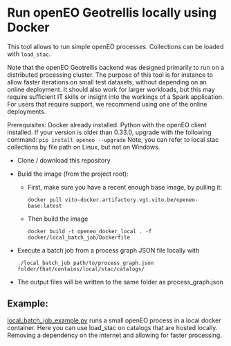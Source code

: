 # Run openEO Geotrellis locally using Docker

This tool allows to run simple openEO processes. Collections can be loaded with `load_stac`.

Note that the openEO Geotrellis backend was designed primarily to run on a distributed processing cluster.
The purpose of this tool is for instance to allow faster iterations on small test datasets, without depending on an online deployment.
It should also work for larger workloads, but this may require sufficient IT skills or insight into the workings of a Spark application.
For users that require support, we recommend using one of the online deployments.

Prerequisites: Docker already installed. Python with the openEO client installed.
If your version is older than 0.33.0, upgrade with the following command: `pip install openeo --upgrade`
Note, you can refer to local stac collections by file path on Linux, but not on Windows.

- Clone / download this repository

- Build the image (from the project root):
    - First, make sure you have a recent enough base image, by pulling it:

          docker pull vito-docker.artifactory.vgt.vito.be/openeo-base:latest

    - Then build the image

          docker build -t openeo_docker_local . -f docker/local_batch_job/Dockerfile

- Execute a batch job from a process graph JSON file locally with

      ./local_batch_job path/to/process_graph.json folder/that/contains/local/stac/catalogs/

- The output files will be written to the same folder as process_graph.json

## Example:

[local_batch_job_example.py](./local_batch_job_example.py)  runs a small openEO process in a local docker container.
Here you can use load_stac on catalogs that are hosted locally. Removing a dependency on the internet and allowing for faster processing.
